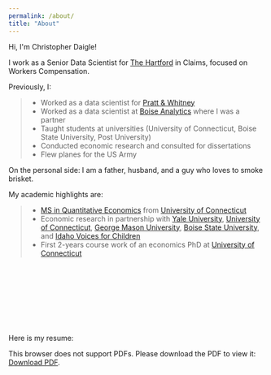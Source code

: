```yaml
---
permalink: /about/
title: "About"
---
```


Hi, I'm Christopher Daigle!

I work as a Senior Data Scientist for [The Hartford](https://www.thehartford.com) in Claims, focused on Workers Compensation.

Previously, I:
> * Worked as a data scientist for [Pratt & Whitney](https://prattwhitney.com/en)
> * Worked as a data scientist at [Boise Analytics](https://medium.com/cam-crow/bye-bye-boise-analytics-7bdc8aad36f9) where I was a partner
> * Taught students at universities (University of Connecticut, Boise State University, Post University)
> * Conducted economic research and consulted for dissertations
> * Flew planes for the US Army

On the personal side: I am a father, husband, and a guy who loves to smoke brisket.

My academic highlights are:
> * [MS in Quantitative Economics](https://msqe.econ.uconn.edu) from [University of Connecticut](https://uconn.edu)
> * Economic research in partnership with [Yale University](https://www.yale.edu), [University of Connecticut](https://uconn.edu), [George Mason University](https://www2.gmu.edu), [Boise State University](https://www.boisestate.edu), and [Idaho Voices for Children](https://www.idahovoices.org)
> * First 2-years course work of an economics PhD at [University of Connecticut](https://uconn.edu)

Here is my resume:
<object data="/assets/docs/201205.pdf" type="application/pdf" width="400px" height="550px">
    <embed src="/assets/docs/201205.pdf">
        <p>This browser does not support PDFs. Please download the PDF to view it: <a href="/assets/docs/201205.pdf">Download PDF</a>.</p>
    </embed>
</object>

